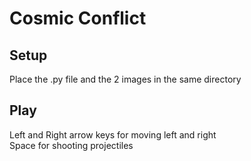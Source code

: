 # Cosmic Conflict

## Setup
Place the .py file and the 2 images in the same directory

## Play
Left and Right arrow keys for moving left and right 
<br>
Space for shooting projectiles
